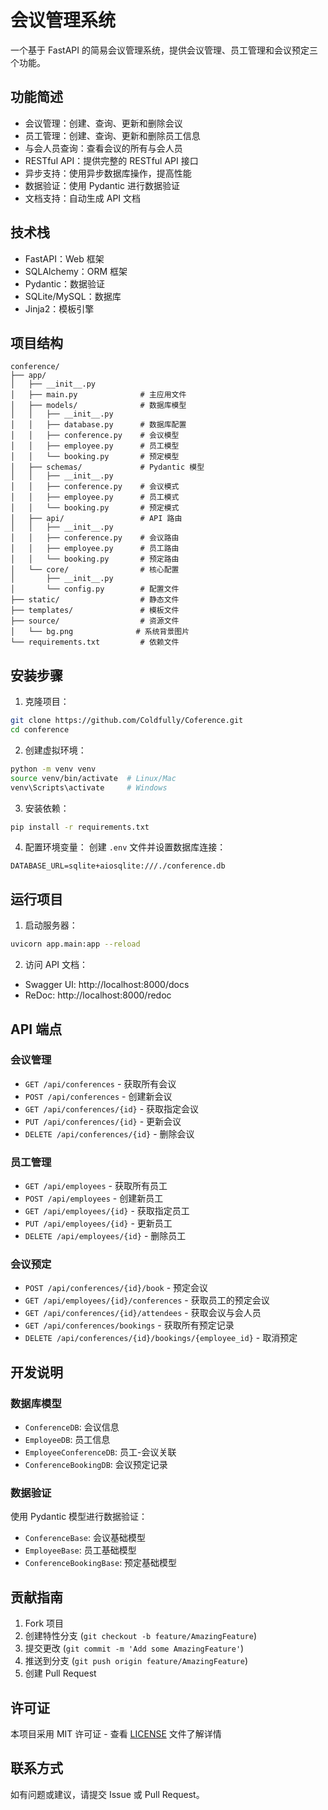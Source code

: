 # 会议管理系统

一个基于 FastAPI 的简易会议管理系统，提供会议管理、员工管理和会议预定三个功能。

## 功能简述

- 会议管理：创建、查询、更新和删除会议
- 员工管理：创建、查询、更新和删除员工信息
- 与会人员查询：查看会议的所有与会人员
- RESTful API：提供完整的 RESTful API 接口
- 异步支持：使用异步数据库操作，提高性能
- 数据验证：使用 Pydantic 进行数据验证
- 文档支持：自动生成 API 文档

## 技术栈

- FastAPI：Web 框架
- SQLAlchemy：ORM 框架
- Pydantic：数据验证
- SQLite/MySQL：数据库
- Jinja2：模板引擎

## 项目结构

```
conference/
├── app/
│   ├── __init__.py
│   ├── main.py              # 主应用文件
│   ├── models/              # 数据库模型
│   │   ├── __init__.py
│   │   ├── database.py      # 数据库配置
│   │   ├── conference.py    # 会议模型
│   │   ├── employee.py      # 员工模型
│   │   └── booking.py       # 预定模型
│   ├── schemas/             # Pydantic 模型
│   │   ├── __init__.py
│   │   ├── conference.py    # 会议模式
│   │   ├── employee.py      # 员工模式
│   │   └── booking.py       # 预定模式
│   ├── api/                 # API 路由
│   │   ├── __init__.py
│   │   ├── conference.py    # 会议路由
│   │   ├── employee.py      # 员工路由
│   │   └── booking.py       # 预定路由
│   └── core/                # 核心配置
│       ├── __init__.py
│       └── config.py        # 配置文件
├── static/                  # 静态文件
├── templates/               # 模板文件
├── source/                  # 资源文件
│   └── bg.png              # 系统背景图片
└── requirements.txt         # 依赖文件
```

## 安装步骤

1. 克隆项目：
```bash
git clone https://github.com/Coldfully/Coference.git
cd conference
```

2. 创建虚拟环境：
```bash
python -m venv venv
source venv/bin/activate  # Linux/Mac
venv\Scripts\activate     # Windows
```

3. 安装依赖：
```bash
pip install -r requirements.txt
```

4. 配置环境变量：
创建 `.env` 文件并设置数据库连接：
```
DATABASE_URL=sqlite+aiosqlite:///./conference.db
```

## 运行项目

1. 启动服务器：
```bash
uvicorn app.main:app --reload
```

2. 访问 API 文档：
- Swagger UI: http://localhost:8000/docs
- ReDoc: http://localhost:8000/redoc

## API 端点

### 会议管理
- `GET /api/conferences` - 获取所有会议
- `POST /api/conferences` - 创建新会议
- `GET /api/conferences/{id}` - 获取指定会议
- `PUT /api/conferences/{id}` - 更新会议
- `DELETE /api/conferences/{id}` - 删除会议

### 员工管理
- `GET /api/employees` - 获取所有员工
- `POST /api/employees` - 创建新员工
- `GET /api/employees/{id}` - 获取指定员工
- `PUT /api/employees/{id}` - 更新员工
- `DELETE /api/employees/{id}` - 删除员工

### 会议预定
- `POST /api/conferences/{id}/book` - 预定会议
- `GET /api/employees/{id}/conferences` - 获取员工的预定会议
- `GET /api/conferences/{id}/attendees` - 获取会议与会人员
- `GET /api/conferences/bookings` - 获取所有预定记录
- `DELETE /api/conferences/{id}/bookings/{employee_id}` - 取消预定

## 开发说明

### 数据库模型

- `ConferenceDB`: 会议信息
- `EmployeeDB`: 员工信息
- `EmployeeConferenceDB`: 员工-会议关联
- `ConferenceBookingDB`: 会议预定记录

### 数据验证

使用 Pydantic 模型进行数据验证：
- `ConferenceBase`: 会议基础模型
- `EmployeeBase`: 员工基础模型
- `ConferenceBookingBase`: 预定基础模型

## 贡献指南

1. Fork 项目
2. 创建特性分支 (`git checkout -b feature/AmazingFeature`)
3. 提交更改 (`git commit -m 'Add some AmazingFeature'`)
4. 推送到分支 (`git push origin feature/AmazingFeature`)
5. 创建 Pull Request

## 许可证

本项目采用 MIT 许可证 - 查看 [LICENSE](LICENSE) 文件了解详情

## 联系方式

如有问题或建议，请提交 Issue 或 Pull Request。 